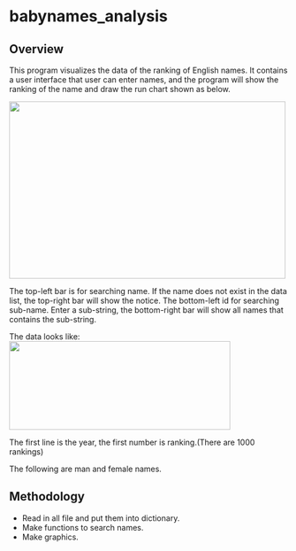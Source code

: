 # babynames_analysis
## Overview
This program visualizes the data of the ranking of English names. It contains a user interface that user can enter names, and the program will show the ranking of the name and draw the run chart shown as below.

<img src="https://github.com/Evian-Chen/babynames_analysis/blob/main/namesGraph.png" width="500" height="320">

The top-left bar is for searching name. If the name does not exist in the data list, the top-right bar will show the notice.
The bottom-left id for searching sub-name. Enter a sub-string, the bottom-right bar will show all names that contains the sub-string.

The data looks like:
<img src="https://github.com/Evian-Chen/babynames_analysis/blob/main/dataList.png" width="400" height="160">

The first line is the year, the first number is ranking.(There are 1000 rankings)

The following are man and female names.

## Methodology
* Read in all file and put them into dictionary.
* Make functions to search names.
* Make graphics.
